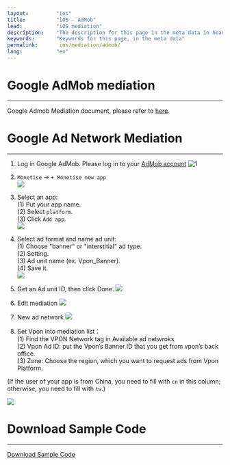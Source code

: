 ```yaml
---
layout:         "ios"
title:          "iOS - AdMob"
lead:           "iOS mediation"
description:    "The description for this page in the meta data in header."
keywords:       "Keywords for this page, in the meta data"
permalink:       ios/mediation/admob/
lang:           "en"
---
```

# Google AdMob mediation
--------
Google Admob Mediation document, please refer to [here].

# Google Ad Network Mediation
-----

1. Log in Google AdMob.
 Please log in to your [AdMob account][0]
![1]  

2. `Monetise` -> `+ Monetise new app`  
![][2]  

3. Select an app: <br>
  (1) Put your app name.<br>
  (2) Select `platform`. <br>
  (3) Click `Add app`. <br>
![][3]  

4. Select ad format and name ad unit: <br>
(1) Choose "banner" or "interstitial" ad type. <br>
(2) Setting. <br>
(3) Ad unit name (ex. Vpon_Banner).  <br>
(4) Save it. <br>
![][4]  

5. Get an Ad unit ID, then click Done.
![][5]  

6. Edit mediation
![][6]  

7. New ad network
![][7]  

8. Set Vpon into mediation list：    <br>
(1) Find the VPON Network tag in Available ad netwroks <br>
(2) Vpon Ad ID: put the Vpon’s Banner ID that you get from vpon’s back office.  <br>
(3) Zone: Choose the region, which you want to request ads from Vpon Platform.  <br>

(If the user of your app is from China, you need to fill with `cn` in this column; otherwise, you need to fill with `tw`.)

![][8]  


# Download Sample Code
--------------------
[Download Sample Code]

  [here]: https://developers.google.com/mobile-ads-sdk/docs/admob/mediation#android
  [0]: http://www.google.com.tw/ads/admob/
  [1]:  {{site.baseurl}}/assets/img/AdMobScreenshotEnglishAndroid1.jpg
  [2]:  {{site.baseurl}}/assets/img/Admob2_eng.png
  [3]:  {{site.baseurl}}/assets/img/Admob3_eng.png
  [4]:  {{site.baseurl}}/assets/img/Admob4-Android_eng.png
  [5]:  {{site.baseurl}}/assets/img/Admob5-Android_eng.png
  [6]:  {{site.baseurl}}/assets/img/AdMobScreenshotEnglishAndroid6.jpg
  [7]:  {{site.baseurl}}/assets/img/Admob7-Android_eng.png
  [8]:  {{site.baseurl}}/assets/img/AdMobDefaultAdNetWork.jpg
  [Download Sample Code]: {{site.baseurl}}/ios/download/#admob
